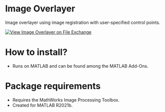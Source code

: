 # Image Overlayer
Image overlayer using image registration with user-specified control points.

[![View Image Overlayer on File Exchange](https://www.mathworks.com/matlabcentral/images/matlab-file-exchange.svg)](https://nl.mathworks.com/matlabcentral/fileexchange/104250-image-overlayer)

# How to install?
- Runs on MATLAB and can be found among the MATLAB Add-Ons.

# Package requirements
- Requires the MathWorks Image Processing Toolbox.
- Created for MATLAB R2021b.
